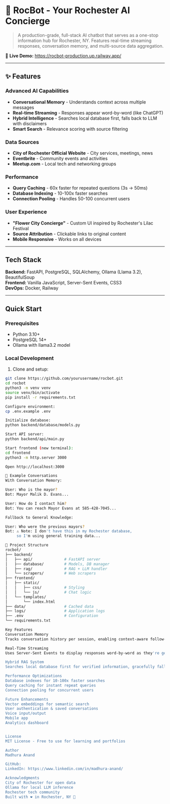# 🌸 RocBot - Your Rochester AI Concierge

> A production-grade, full-stack AI chatbot that serves as a one-stop information hub for Rochester, NY. Features real-time streaming responses, conversation memory, and multi-source data aggregation.

🔗 **Live Demo:** https://rocbot-production.up.railway.app/

---

## ✨ Features

### Advanced AI Capabilities
- **Conversational Memory** - Understands context across multiple messages
- **Real-time Streaming** - Responses appear word-by-word (like ChatGPT)
- **Hybrid Intelligence** - Searches local database first, falls back to LLM with disclaimers
- **Smart Search** - Relevance scoring with source filtering

### Data Sources
- **City of Rochester Official Website** - City services, meetings, news
- **Eventbrite** - Community events and activities
- **Meetup.com** - Local tech and networking groups

### Performance
- **Query Caching** - 60x faster for repeated questions (3s → 50ms)
- **Database Indexing** - 10-100x faster searches
- **Connection Pooling** - Handles 50-100 concurrent users

### User Experience
- **"Flower City Concierge"** - Custom UI inspired by Rochester's Lilac Festival
- **Source Attribution** - Clickable links to original content
- **Mobile Responsive** - Works on all devices

---

##  Tech Stack

**Backend:** FastAPI, PostgreSQL, SQLAlchemy, Ollama (Llama 3.2), BeautifulSoup  
**Frontend:** Vanilla JavaScript, Server-Sent Events, CSS3  
**DevOps:** Docker, Railway

---

## Quick Start

### Prerequisites
- Python 3.10+
- PostgreSQL 14+
- Ollama with llama3.2 model

### Local Development

1. Clone and setup:
```bash
git clone https://github.com/yourusername/rocbot.git
cd rocbot
python3 -m venv venv
source venv/bin/activate
pip install -r requirements.txt

Configure environment:
cp .env.example .env

Initialize database:
python backend/database/models.py

Start API server:
python backend/api/main.py

Start frontend (new terminal):
cd frontend
python3 -m http.server 3000

Open http://localhost:3000

💬 Example Conversations
With Conversation Memory:

User: Who is the mayor?
Bot: Mayor Malik D. Evans...

User: How do I contact him?
Bot: You can reach Mayor Evans at 585-428-7045...

Fallback to General Knowledge:

User: Who were the previous mayors?
Bot: ⚠️ Note: I don't have this in my Rochester database, 
     so I'm using general training data...

📁 Project Structure
rocbot/
├── backend/
│   ├── api/              # FastAPI server
│   ├── database/         # Models, DB manager
│   ├── rag/              # RAG + LLM handler
│   └── scrapers/         # Web scrapers
├── frontend/
│   ├── static/
│   │   ├── css/          # Styling
│   │   └── js/           # Chat logic
│   └── templates/
│       └── index.html
├── data/                 # Cached data
├── logs/                 # Application logs
├── .env                  # Configuration
└── requirements.txt

Key Features
Conversation Memory
Tracks conversation history per session, enabling context-aware follow-up questions.

Real-Time Streaming
Uses Server-Sent Events to display responses word-by-word as they're generated.

Hybrid RAG System
Searches local database first for verified information, gracefully falls back to LLM general knowledge with clear disclaimers.

Performance Optimizations
Database indexes for 10-100x faster searches
Query caching for instant repeat queries
Connection pooling for concurrent users

Future Enhancements
Vector embeddings for semantic search
User authentication & saved conversations
Voice input/output
Mobile app
Analytics dashboard


License
MIT License - Free to use for learning and portfolios

Author
Madhura Anand

GitHub: 
LinkedIn: https://www.linkedin.com/in/madhura-anand/

Acknowledgments
City of Rochester for open data
Ollama for local LLM inference
Rochester tech community
Built with ❤️ in Rochester, NY 🌸

